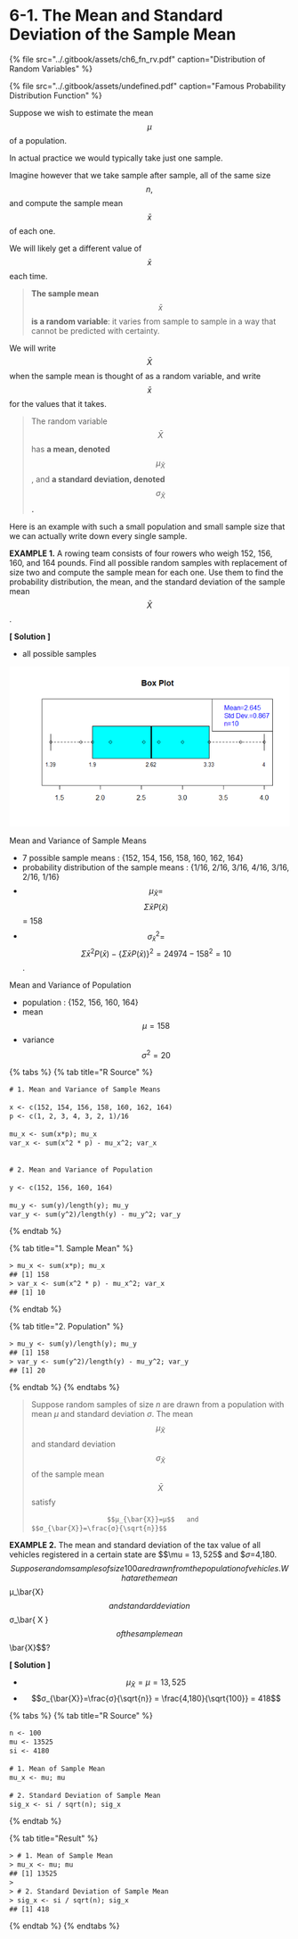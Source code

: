 # 6-1. The Mean and Standard Deviation of the Sample Mean

{% file src="../.gitbook/assets/ch6\_fn\_rv.pdf" caption="Distribution of Random Variables" %}

{% file src="../.gitbook/assets/undefined.pdf" caption="Famous Probability Distribution Function" %}

Suppose we wish to estimate the mean $$μ$$ of a population. 

In actual practice we would typically take just one sample. 

Imagine however that we take sample after sample, all of the same size $$n,$$ and compute the sample mean $$\bar{x}$$ of each one. 

We will likely get a different value of $$\bar{x}$$ each time. 

> **The sample mean** $$\bar{x}$$  **is a random variable**: it varies from sample to sample in a way that cannot be predicted with certainty.

We will write $$\bar{X}$$ when the sample mean is thought of as a random variable, and write $$\bar{x}$$ for the values that it takes. 

> The random variable $$\bar{X}$$ has **a mean, denoted** $$μ_\bar{X}$$ , and **a standard deviation, denoted** $$ σ_ \bar {X}$$ **.**

Here is an example with such a small population and small sample size that we can actually write down every single sample.

**EXAMPLE 1.** A rowing team consists of four rowers who weigh 152, 156, 160, and 164 pounds. Find all possible random samples with replacement of size two and compute the sample mean for each one. Use them to find the probability distribution, the mean, and the standard deviation of the sample mean $$\bar{X}$$ .

**\[ Solution \]**

* all possible samples

![](../.gitbook/assets/image%20%28251%29.png)

Mean and Variance of Sample Means

* 7 possible sample means : {152, 154, 156, 158, 160, 162, 164}
* probability distribution of the sample means :  {1/16, 2/16, 3/16, 4/16, 3/16, 2/16, 1/16}
* $$\mu_\bar{X} =  $$ $$\Sigma \bar{x}P(\bar{x})$$ = 158
* $$\sigma_\bar{x} ^2 =$$ $$\Sigma \bar{x}^2P(\bar{x})  - \{\Sigma \bar{x}P(\bar{x}) \}^2 = 24974 - 158^2 = 10$$.  

Mean and Variance of Population

* population : {152, 156, 160, 164}
* mean $$\mu = 158$$ 
* variance $$\sigma ^2 = 20$$ 

{% tabs %}
{% tab title="R Source" %}
```text
# 1. Mean and Variance of Sample Means

x <- c(152, 154, 156, 158, 160, 162, 164)
p <- c(1, 2, 3, 4, 3, 2, 1)/16

mu_x <- sum(x*p); mu_x
var_x <- sum(x^2 * p) - mu_x^2; var_x


# 2. Mean and Variance of Population

y <- c(152, 156, 160, 164)

mu_y <- sum(y)/length(y); mu_y
var_y <- sum(y^2)/length(y) - mu_y^2; var_y 
```
{% endtab %}

{% tab title="1. Sample Mean" %}
```text
> mu_x <- sum(x*p); mu_x
## [1] 158
> var_x <- sum(x^2 * p) - mu_x^2; var_x
## [1] 10
```
{% endtab %}

{% tab title="2. Population" %}
```text
> mu_y <- sum(y)/length(y); mu_y
## [1] 158
> var_y <- sum(y^2)/length(y) - mu_y^2; var_y 
## [1] 20
```
{% endtab %}
{% endtabs %}



> Suppose random samples of size _n_ are drawn from a population with mean _μ_ and standard deviation _σ_. The mean $$μ_\bar{X}$$ and standard deviation $$σ_\bar{X}$$ of the sample mean $$\bar{X}$$ satisfy 
>
>                        $$μ_{\bar{X}}=μ$$   and   $$σ_{\bar{X}}=\frac{σ}{\sqrt{n}}$$

  
**EXAMPLE 2.** The mean and standard deviation of the tax value of all vehicles registered in a certain state are $$\mu = $13,525$$ and  $$σ=$4,180.$$Suppose random samples of size 100 are drawn from the population of vehicles. What are the mean $$μ_\bar{X}$$ and standard deviation  $$σ_\bar{ X } $$ of the sample mean $$\bar{X}$$?

**\[ Solution \]**

*  $$μ_{\bar{X}}=μ = 13,525$$
*   $$σ_{\bar{X}}=\frac{σ}{\sqrt{n}} = \frac{4,180}{\sqrt{100}} = 418$$

{% tabs %}
{% tab title="R Source" %}
```text
n <- 100
mu <- 13525
si <- 4180

# 1. Mean of Sample Mean
mu_x <- mu; mu

# 2. Standard Deviation of Sample Mean
sig_x <- si / sqrt(n); sig_x
```
{% endtab %}

{% tab title="Result" %}
```text
> # 1. Mean of Sample Mean
> mu_x <- mu; mu
## [1] 13525
> 
> # 2. Standard Deviation of Sample Mean
> sig_x <- si / sqrt(n); sig_x
## [1] 418
```
{% endtab %}
{% endtabs %}

